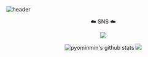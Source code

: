 ![header](https://capsule-render.vercel.app/api?type=transparent&color=auto&height=300&section=header&text=Welcome&fontAlignY=45&fontSize=90&desc=PyoMin's%20GitHub%20profile)
 


 <div align="center">
 

 
 ☁️ SNS ☁️

 
 <a href="https://www.instagram.com/myopingu_/" target="_blank"><img src="https://img.shields.io/badge/instagram-E4405F?style=flat-square&logo=instagram&logoColor=white"/></a>


![pyominmin's github stats](https://github-readme-stats.vercel.app/api?username=pyominmin&show_icons=true) <img src="http://mazandi.herokuapp.com/api?handle={pyominmin}&theme=cold"/>
 

</div>
